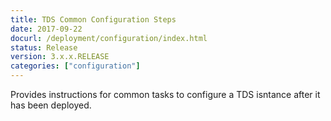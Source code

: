```yaml
---
title: TDS Common Configuration Steps
date: 2017-09-22
docurl: /deployment/configuration/index.html
status: Release
version: 3.x.x.RELEASE
categories: ["configuration"]
---
```

Provides instructions for common tasks to configure a TDS isntance after it has been deployed.
